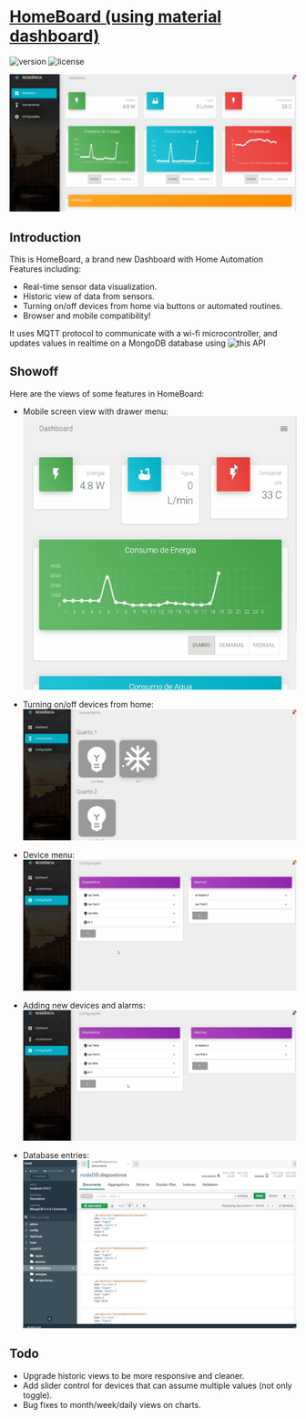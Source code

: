 # [HomeBoard (using material dashboard)](https://demos.creative-tim.com/material-dashboard-react/#/dashboard) 

![version](https://img.shields.io/badge/version-1.9.0-blue.svg) ![license](https://img.shields.io/badge/license-MIT-blue.svg)

![Product Gif](src/assets/github/indexpage.gif)

## Introduction
 This is HomeBoard, a brand new Dashboard with Home Automation Features including:
 * Real-time sensor data visualization.
 * Historic view of data from sensors.
 * Turning on/off devices from home via buttons or automated routines.
 * Browser and mobile compatibility!

 It uses MQTT protocol to communicate with a wi-fi microcontroller, and updates values in realtime on a MongoDB database using ![this API](https://github.com/erickkarl/dashmqtt-back)

 ## Showoff

 Here are the views of some features in HomeBoard:
* Mobile screen view with drawer menu:
![Mobile Gif](src/assets/github/drawer.gif)

* Turning on/off devices from home:
![Onoff](src/assets/github/buttons.gif)

* Device menu:
![Devices](src/assets/github/dropdown.gif)

* Adding new devices and alarms:
![Deleteadd](src/assets/github/deleteadd.gif)

* Database entries:
![DB](src/assets/github/database.jpg)

## Todo
* Upgrade historic views to be more responsive and cleaner.
* Add slider control for devices that can assume multiple values (not only toggle).
* Bug fixes to month/week/daily views on charts.
